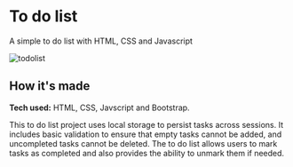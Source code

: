 # To do list
A simple to do list with HTML, CSS and Javascript


![todolist](https://github.com/user-attachments/assets/48bc1ded-0d58-4154-83db-305a876179f2)


## How it's made
<b>Tech used:</b> HTML, CSS, Javscript and Bootstrap.

This to do list project uses local storage to persist tasks across sessions. It includes basic validation to ensure that empty tasks cannot be added, and uncompleted tasks cannot be deleted. The to do list allows users to mark tasks as completed and also provides the ability to unmark them if needed.

